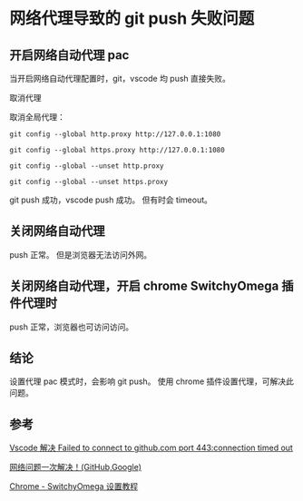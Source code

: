 # 网络代理导致的 git push 失败问题

## 开启网络自动代理 pac

当开启网络自动代理配置时，git，vscode 均 push 直接失败。

取消代理

取消全局代理：

```
git config --global http.proxy http://127.0.0.1:1080

git config --global https.proxy http://127.0.0.1:1080

git config --global --unset http.proxy

git config --global --unset https.proxy
```

git push 成功，vscode push 成功。
但有时会 timeout。

## 关闭网络自动代理

push 正常。
但是浏览器无法访问外网。

## 关闭网络自动代理，开启 chrome SwitchyOmega 插件代理时

push 正常，浏览器也可访问访问。

## 结论

设置代理 pac 模式时，会影响 git push。
使用 chrome 插件设置代理，可解决此问题。

## 参考

[Vscode 解决 Failed to connect to github.com port 443:connection timed out](https://blog.csdn.net/M_Edison/article/details/114186264)

[网络问题一次解决！(GitHub,Google)](https://www.daimajiaoliu.com/daima/6cc85bac3a66006)

[Chrome - SwitchyOmega 设置教程](https://manager.myxgj.com/device/chrome)
